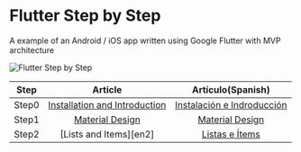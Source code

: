 # Flutter Step by Step

A example of an Android / iOS app written using Google Flutter with MVP architecture

![Flutter Step by Step][header]


|  Step |                Article               |         Artículo(Spanish)         |
|:-----:|:------------------------------------:|:---------------------------------:|
| Step0 | [Installation and Introduction][en0] | [Instalación e Indroducción][es0] |
| Step1 | [Material Design][en1]               | [Material Design][es1]            |
| Step2 | [Lists and Items][en2]               | [Listas e Ítems][es2]             |


[en0]:https://medium.com/@develodroid/flutter-i-intro-and-install-a8bf6dfcc7c8#.lxynmgs8j
[en1]:https://medium.com/@develodroid/flutter-ii-material-design-f437e3e8e6a9#.sytqg6uu3

[es0]:https://medium.com/@XensS/flutter-ii-material-design-ed2cb4d0422e#.fhjsnl97j
[es1]:https://medium.com/@XensS/flutter-ii-material-design-ed2cb4d0422e#.alqke4o9a
[es2]:https://medium.com/@XensS/flutter-iii-listas-e-%C3%ADtems-818be6b9c226#.6u0y0t926

[header]: https://raw.githubusercontent.com/fabiomsr/Flutter-StepByStep/master/art/StepByStep.png

